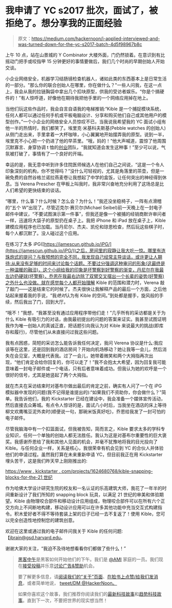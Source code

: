 # 我申请了 YC s2017 批次，面试了，被拒绝了。想分享我的正面经验

> 原文：<https://medium.com/hackernoon/i-applied-interviewed-and-was-turned-down-for-the-yc-s2017-batch-4d5f98967b8c>

上午 10 点，站在山景城的 Y Combinator 大楼外面，门仍然锁着。在意识到有比摇动门把手或咬指甲 15 分钟更好的事情要做后，我们几个时尚的早期创始人开始交谈。

小企业网络安全，机器学习结肠镜检查机器人，诸如此类的东西基本上是日常生活的一部分。"那么你的联合创始人在哪里，你在做什么？"一些人问我，在这一点上，我会从我的拉链胸袋中拿出几个扣块原型，供我的受访者娱乐。“你是个搞硬件的！”有人惊呼道，好像他在期待我把他手里的一个网络应用掉在地上。

当他们玩这些作品时，我会自言自语我的电梯推销:“Kible 是一个捕捉模块系统，任何人都可以通过任何手机或平板电脑设计、分享和购买他们自己或其他用户的模型创作。”一个小企业的网络安全人员惊叹不已，当我说我希望我的 YC 面试小组有他一半的热情时，我们都笑了。埃里克·米基科夫斯基(Pebble watches 的创始人)从侧门走出来，手里拿着一大杯咖啡，小心翼翼地开始摆弄我的原型。说到一半，埃里克不小心把一个扔进了他的早茶里。“哦，妈的！”他大声喊道，震惊了他周围沉默寡言、身穿协调 t 恤的[创业](https://hackernoon.com/tagged/startup)团队，“我就知道会发生这种事！”至少可以说，气氛被打破了，事情有了一个良好的开端。

幸运的是，我无意中听到许多住院医师候选人在他们自己之间说，“这是一个令人印象深刻的机构，你不觉得吗？”没什么可轻视的，尤其是角落里的茶壶，但是一碗免费的自然谷格兰诺拉燕麦卷让我想起了中学的盒饭，让任何突出的神经得到休息。当 Verena Prescher 在甲板上叫我时，我非常兴奋地充分利用了这场总是比人们希望的更快结束的谈话。

“哪里，什么事？什么时候？怎么会？为什么！”我还没坐稳椅子，一阵有点滑稽的“五个 W”出现了。尽管迈克尔·赛贝尔(Michael Seibel)前一天晚上在一封电子邮件中建议，“不要试图演示第一件事”，但我还是像一个被捕的经销商默许审问者一样，迅速将大袋子的原型扔在桌子上。我把 iPhone 和 iPad 放在桌子上，Kible 建模应用程序也已加载。当丹尼尔、杰夫、凯伦和琼恩检查，然后玩这些棋子时，每个人都沉默了。没人碰过这个应用。

在练习了太多 iPG([https://jamescun.github.io/iPG/](https://jamescun.github.io/iPG/))之后，房间里的寂静让我大吃一惊。哪里有连珠炮式的提问？与我预想的完全不同，我发现自己经常主导谈话，或许更让人期待:从来没有足够的时间来讨论每个话题。不要过分强调这种审问的形象(这最终是一种温暖的融洽)，这个小组给我的印象是坏警察到好警察的渐变，丹尼尔在我最左边扔硬球(坏警察)，乔恩在我最右边除了双臂交叉摆出一个长辈的姿势(好警察)之外什么也没做。就在感觉每个人都开始理解 Kible 的范围和潜力时，Verena 敲了敲门——这是结束它的时候了。杰夫很快让我解释产品的最后一个方面，之后他站起来握着我的手说，“我*绝对*认为有 Kible 的空间。”到处都是握手，旋风般的手续，然后我出了门，回到大厅。

“哦不！”我想，“我甚至没有通过应用程序带他们走！”几乎所有的采访都是关于为什么 Kible 有吸引力的对话，由我最初提出的问题的答案来证实。我甚至试图证明我作为唯一创始人的真诚正直，把话题引向我认为对 Kible 来说最大的挑战(即库存和履行)，尽管他们从未直接问过我这些问题。

我有点困惑，简短的采访怎么能告诉我任何决定，我问 Verena 协议是什么:我应该等在这里，还是回到我的酒店房间？开始向机场移动？她让我等一会儿，然后消失在会见室，大概是代表我。过了一会儿，她带着微笑和两个大拇指再次出现，“他们肯定会给你回复的，你可以走了！”我不会抱太大希望，因为回复我可能意味着一封电子邮件或一个电话，只有后者意味着成功。但我认为她的欢呼是一个很好的信号，尤其是她竖起了两个大拇指。

就在杰夫在采访结束时对基布尔做出最后的肯定之前，确实有人问了一个在 iPG 模拟器中发现的问题(我不记得是谁提出的):“如果我们不资助你，你会做什么？”简单。我告诉他们，我的 Kickstarter 已经在建设中，我会准备一个媒体宣传活动，然后直接去众筹城。有点令人惊讶的是，面试八小时后，当我坐在酒店的床上等待柳文欢鹰嘴豆泥外卖时(顺便说一句，那碗米饭真好吃)，乔恩给我发了一封可怕的电子邮件。

尽管我脑海中有一个扣篮面试，但我被告知，简而言之，Kible 要求太多的学科专业知识，任何一个单独的创始人都无法胜任。我认为这是对基布尔重要性的巨大褒奖。我感谢乔恩给了我和其他人见面的机会，并毫不犹豫地将我的目光投向了 Kible。与任何企业一样，关系是核心，我很荣幸有机会见到 YC 的合伙人并体验他们的申请过程。虽然我打算在未来重新申请 YC，但目前我正在用 Kickstarter 埋头苦干，这是我们昨天早上刚刚推出的:

[https://www . kickstarter . com/projects/1624680768/kible-snapping-blocks-for-the-21 世纪](https://www.kickstarter.com/projects/1624680768/kible-snapping-blocks-for-the-21st-century)

作为哈佛大学设计研究生院的校友和一名认证的乐高建筑大师，我花了一年半的时间重新设计了我们所知的 snapping block 玩具，以满足 21 世纪的审美和体验期望。Kible 由物理咬合部件和移动设计应用组成，物理咬合部件可以在所有六个正交方向上不间断地构建，移动设计应用可以在许多其他功能中充当交互式构建指令。积木爱好者不得不等待套装上架的日子已经一去不复返了！使用 Kible，您可以完全创造性地控制您的建筑创意。

欢迎在这里或通过我的电子邮件问我关于 Kible 的任何问题:【jbrain@gsd.harvard.edu。

谢谢大家的关注，“我迫不及待地想看看你们都做了些什么！”

> [黑客中午](http://bit.ly/Hackernoon)是黑客如何开始他们的下午。我们是 [@AMI](http://bit.ly/atAMIatAMI) 家庭的一员。我们现在[接受投稿](http://bit.ly/hackernoonsubmission)并乐意[讨论广告&赞助](mailto:partners@amipublications.com)机会。
> 
> 要了解更多信息，请[阅读我们的“关于”页面](https://goo.gl/4ofytp)、[在脸书上点赞/给我们发消息](http://bit.ly/HackernoonFB)，或者简单地说， [tweet/DM @HackerNoon。](https://goo.gl/k7XYbx)
> 
> 如果你喜欢这个故事，我们推荐你阅读我们的[最新科技故事](http://bit.ly/hackernoonlatestt)和[趋势科技故事](https://hackernoon.com/trending)。直到下一次，不要把世界的现实想当然！